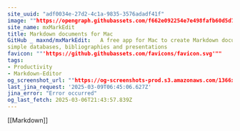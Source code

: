 ```yaml
---
site_uuid: "adf0034e-27d2-4c1a-9835-3576adadf41f"
image: ""https://opengraph.githubassets.com/f662e092254e7e498fafb60d5d7905a46f86a48fca1390581995856023a9cfb9/maxnd/mxMarkEdit""
site_name: mxMarkEdit
title: Markdown documents for Mac
GitHub _ maxnd/mxMarkEdit:   A free app for Mac to create Markdown documents with stylistic support, tasks,
simple databases, bibliographies and presentations
favicon: ""'https://github.githubassets.com/favicons/favicon.svg'""
tags:
- Productivity
- Markdown-Editor
og_screenshot_url: ""https://og-screenshots-prod.s3.amazonaws.com/1366x768/80/false/6f31a9ab623bee88fd748f43103cc09bc90c95c1c67a45776a3b04685a6ab6e0.jpeg""
last_jina_request: '2025-03-09T06:45:06.627Z'
jina_error: "Error occurred"
og_last_fetch: 2025-03-06T21:43:57.839Z
---
```





[[Markdown]]

